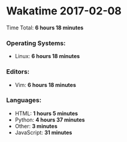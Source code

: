 # Wakatime 2017-02-08

Time Total: **6 hours 18 minutes**

### Operating Systems:
- Linux: **6 hours 18 minutes** 

### Editors:
- Vim: **6 hours 18 minutes** 

### Languages:
- HTML: **1 hours 5 minutes** 
- Python: **4 hours 37 minutes** 
- Other: **3 minutes** 
- JavaScript: **31 minutes** 

